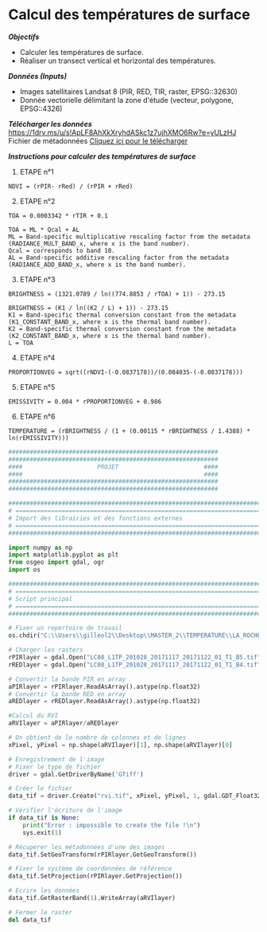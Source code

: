 # Calcul des températures de surface

***Objectifs***
- Calculer les températures de surface.
- Réaliser un transect vertical et horizontal des températures.

***Données (Inputs)***
- Images satellitaires Landsat 8 (PIR, RED, TIR, raster, EPSG::32630)
- Donnée vectorielle délimitant la zone d'étude (vecteur, polygone, EPSG::4326)

***Télécharger les données***  
https://1drv.ms/u/s!ApLF8AhXkXryhdASkc1z7ujhXMO6Rw?e=yULzHJ  
Fichier de métadonnées <a href="images/LC08_L1TP_201028_20171117_20200902_02_T1_MTL.xml" download>Cliquez ici pour le télécharger</a>  

***Instructions pour calculer des températures de surface***
1. ETAPE n°1

```
NDVI = (rPIR- rRed) / (rPIR + rRed)
```

2. ETAPE n°2

```
TOA = 0.0003342 * rTIR + 0.1

TOA = ML * Qcal + AL
ML = Band-specific multiplicative rescaling factor from the metadata (RADIANCE_MULT_BAND_x, where x is the band number).
Qcal = corresponds to band 10.
AL = Band-specific additive rescaling factor from the metadata (RADIANCE_ADD_BAND_x, where x is the band number).
```

3. ETAPE n°3

```
BRIGHTNESS = (1321.0789 / ln((774.8853 / rTOA) + 1)) - 273.15

BRIGHTNESS = (K1 / ln((K2 / L) + 1)) - 273.15
K1 = Band-specific thermal conversion constant from the metadata (K1_CONSTANT_BAND_x, where x is the thermal band number).
K2 = Band-specific thermal conversion constant from the metadata (K2_CONSTANT_BAND_x, where x is the thermal band number).
L = TOA
```

4. ETAPE n°4

```
PROPORTIONVEG = sqrt((rNDVI-(-0.0837178))/(0.084035-(-0.0837178)))
```

5. ETAPE n°5

```
EMISSIVITY = 0.004 * rPROPORTIONVEG + 0.986
```

6. ETAPE n°6

```
TEMPERATURE = (rBRIGHTNESS / (1 + (0.00115 * rBRIGHTNESS / 1.4388) * ln(rEMISSIVITY)))
```





``` python
###########################################################
###########################################################
####                     PROJET                        ####
####                                                   ####
###########################################################
###########################################################

###############################################################################
# ==============================================================================
# Import des librairies et des fonctions externes
# ==============================================================================
###############################################################################

import numpy as np
import matplotlib.pyplot as plt
from osgeo import gdal, ogr
import os

###############################################################################
# ==============================================================================
# Script principal
# ==============================================================================
###############################################################################

# Fixer un repertoire de travail
os.chdir("C:\\Users\\gilleol2\\Desktop\\MASTER_2\\TEMPERATURE\\LA_ROCHELLE_RASTER_L8_WGS84")

# Charger les rasters 
rPIRlayer = gdal.Open("LC08_L1TP_201028_20171117_20171122_01_T1_B5.tif")
rREDlayer = gdal.Open("LC08_L1TP_201028_20171117_20171122_01_T1_B4.tif")

# Convertir la bande PIR en array
aPIRlayer = rPIRlayer.ReadAsArray().astype(np.float32)
# Convertir la bande RED en array
aREDlayer = rREDlayer.ReadAsArray().astype(np.float32)

#Calcul du RVI
aRVIlayer = aPIRlayer/aREDlayer

# On obtient de le nombre de colonnes et de lignes
xPixel, yPixel = np.shape(aRVIlayer)[1], np.shape(aRVIlayer)[0]

# Enregistrement de l'image
# Fixer le type de fichier
driver = gdal.GetDriverByName('GTiff')

# Créer le fichier
data_tif = driver.Create("rvi.tif", xPixel, yPixel, 1, gdal.GDT_Float32)

# Vérifier l'écriture de l'image
if data_tif is None:
    print("Error : impossible to create the file !\n")
    sys.exit(1)

# Récuperer les métadonnées d'une des images
data_tif.SetGeoTransform(rPIRlayer.GetGeoTransform())

# Fixer le système de coordonnées de référence
data_tif.SetProjection(rPIRlayer.GetProjection())

# Ecrire les données
data_tif.GetRasterBand(1).WriteArray(aRVIlayer)

# Fermer le raster
del data_tif
```
